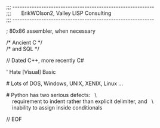;;; -----------------------------------------------------------  
;;;       ErikWOlson2, Valley LISP Consulting  
;;; -----------------------------------------------------------   

;    80x86 assembler, when necessary

/*   Ancient C   \*/  
/*   and SQL     \*/

//   Dated C++, more recently C#

' Hate [Visual] Basic

\#   Lots of DOS, Windows, UNIX, XENIX, Linux ...

\#   Python has two serious defects:   \\  
    requirement to indent rather than explicit delimiter, and   \\  
    inability to assign inside conditionals  
<td></td>

// EOF  
